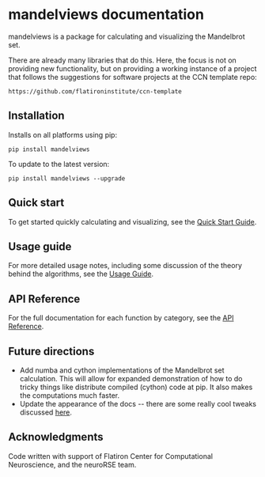 # mandelviews documentation
mandelviews is a package for calculating and visualizing the Mandelbrot set.

There are already many libraries that do this. Here, the focus is not on providing new functionality, but on providing a working instance of a project that follows the suggestions for software projects at the CCN template repo:  

    https://github.com/flatironinstitute/ccn-template

## Installation
Installs on all platforms using pip:    

    pip install mandelviews

To update to the latest version:

    pip install mandelviews --upgrade

## Quick start
To get started quickly calculating and visualizing, see the [Quick Start Guide](quick_start.md).

## Usage guide
For more detailed usage notes, including some discussion of the theory behind the algorithms, see the [Usage Guide](usage_guide.md).

## API Reference
For the full documentation for each function by category, see the [API Reference](api_reference.md).
 
## Future directions
- Add numba and cython implementations of the Mandelbrot set calculation. This will allow for expanded demonstration of how to do tricky things like distribute compiled (cython) code at pip. It also makes the computations much faster. 
- Update the appearance of the docs -- there are some really cool tweaks discussed [here](https://youtu.be/Q-YA_dA8C20?si=ksPrJCIWoCGnipLJ).

## Acknowledgments
Code written with support of Flatiron Center for Computational Neuroscience, and the neuroRSE team. 